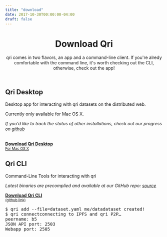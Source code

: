 ```yaml
---
title: "download"
date: 2017-10-30T00:00:00-04:00
draft: false
---
```


<div id="main" class="index">
  <header id="hero">
    <div class="wrap">
      <div class="text_block">
        <h1>Download Qri</h1>
        <p>qri comes in two flavors, an app and a command-line client. If you're alredy comfortable with the command line, it's worth checking out the CLI, otherwise, check out the app!</p>
      </div>
    </div>
  </header>

  <section id="download_app" class="rotate">
    <div class="wrap unrotate">
      <div class="text_block">
        <h2>Qri Desktop</h2>
        <p>Desktop app for interacting with qri datasets on the distributed web.</p>
        <p>Currently only available for Mac OS X.</p>
        <p><i>If you'd like to track the status of other installations, check out our progress on <a href="https://github.com/qri-io/desktop">github</a></i></p>
        <br />
        <a href="https://github.com/qri-io/desktop/releases/download/v0.1.0/Qri-Desktop-0.1.0.dmg" download="qri.dmg" class="download button">
          <b class="title">Download Qri Desktop</b><br />
          <small>For Mac OS X</small>
        </a>
      </div>
      <div id="app_screenshot"></div>
    </div>
  </section>

  <section id="download_cli">
    <div class="wrap">
      <div class="text_block">
        <h2>Qri CLI</h2>
        <p>Command-Line Tools for interacting with qri</p>
        <p><i>Latest binaries are precomplied and available at our GitHub repo: <a href="https://github.com/qri-io/qri">source</a></i></p>
        <a href="https://github.com/qri-io/qri/releases/latest" class="download button">
          <b class="title">Download Qri CLI</b><br />
          <small>(github link)</small>
        </a>
      </div>
      <div id="terminal_window">
        <div id="window_chrome">
          <div class="red circle"></div>
          <div class="yellow circle"></div>
          <div class="green circle"></div>
        </div>
        <pre><span class="white">$ qri add --file=dataset.yaml me/data</span><span class="green">dataset created!</span><br /><span class="white">$ qri connect</span><span class="gray">connecting to IPFS and qri P2P… <br />peername: b5 <br />JSON API port: 2503 <br />Webapp port: 2505</span>
        </pre>
      </div>
    </div>
  </section>
</div>